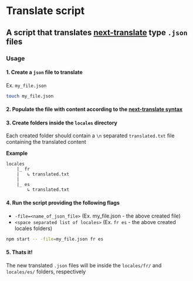 # Translate script

## A script that translates [next-translate](https://github.com/aralroca/next-translate) type `.json` files

### Usage

#### 1. Create a `json` file to translate

Ex. `my_file.json`

```zsh
touch my_file.json
```

#### 2. Populate the file with content according to the [next-translate syntax](https://github.com/aralroca/next-translate#create-your-namespaces-files)

#### 3. Create folders inside the `locales` directory

Each created folder should contain a `\n` separated `translated.txt` file containing the translated content

**Example**

```
locales
    |_ fr
    |   ↳ translated.txt
    |
    |_ es
        ↳ translated.txt
```

#### 4. Run the script providing the following flags

- `-file=<name_of_json_file>` (Ex. my_file.json - the above created file)
- `<space separated list of locales>` (Ex. `fr es` - the above created locales folders)

```zsh
npm start -- -file=my_file.json fr es
```

#### 5. Thats it!

The new translated `.json` files will be inside the `locales/fr/` and `locales/es/` folders, respectively
